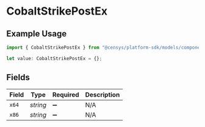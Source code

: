 # CobaltStrikePostEx

## Example Usage

```typescript
import { CobaltStrikePostEx } from "@censys/platform-sdk/models/components";

let value: CobaltStrikePostEx = {};
```

## Fields

| Field              | Type               | Required           | Description        |
| ------------------ | ------------------ | ------------------ | ------------------ |
| `x64`              | *string*           | :heavy_minus_sign: | N/A                |
| `x86`              | *string*           | :heavy_minus_sign: | N/A                |